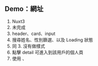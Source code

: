 ## Demo：網址 [](https://nuxt3-project-ba9bc.web.app/)

1. Nuxt3
2. 未完成
3. header、card、input
4. 搜尋姓名、性別篩選、以及 Loading 狀態
5. 同 3. 沒有做樣式
6. 點擊 detail 可進入到該用戶的個人頁
7. 使用 <Head>、<Title>、<Meta> 標籤來設定不同頁的 title 及 description
8. 在 scss 設定不同色彩模式的參數
9. 使用 axios 串接 mocki.io 的假 API，僅串接此頁沒有做樣式